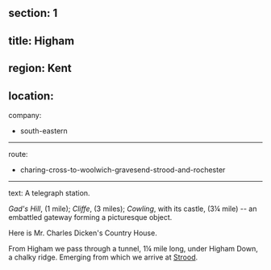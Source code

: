 section: 1
----
title: Higham
----
region: Kent
----
location: 
----
company:
- south-eastern
----
route:
- charing-cross-to-woolwich-gravesend-strood-and-rochester
----
text: A telegraph station.

*Gad's Hill*, (1 mile); *Cliffe*, (3 miles); *Cowling*, with its castle, (3¼ mile) -- an embattled gateway forming a picturesque object.

Here is Mr. Charles Dicken's Country House.

From Higham we pass through a tunnel, 1¼ mile long, under Higham Down, a chalky ridge. Emerging from which we arrive at [Strood](/stations/strood).
